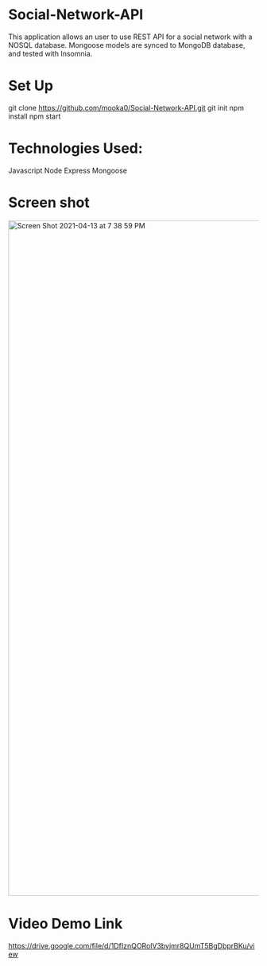 # Social-Network-API
This application allows an user to use REST API for a social network with a NOSQL database. Mongoose models are synced to MongoDB database, and tested with Insomnia. 

# Set Up
git clone https://github.com/mooka0/Social-Network-API.git
git init
npm install
npm start

# Technologies Used:
Javascript
Node
Express
Mongoose

# Screen shot

<img width="1358" alt="Screen Shot 2021-04-13 at 7 38 59 PM" src="https://user-images.githubusercontent.com/66394427/114646508-3696ac80-9c90-11eb-9bd4-2ef630c8ab8b.png">

# Video Demo Link

https://drive.google.com/file/d/1DfIznQORolV3bvjmr8QUmT5BgDbprBKu/view

